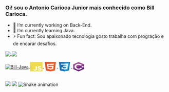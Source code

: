 ### Oi! sou o Antonio Carioca Junior mais conhecido como Bill Carioca.


- 🔭 I’m currently working on Back-End.
- 🌱 I’m currently learning Java.
- ⚡ Fun fact: Sou apaixonado tecnologia gosto trabalha com progração e de encarar desafios.

<div>
  <a href="https://github.com/BillCarioca">
  <img height="180em"   align="center" src="https://github-readme-stats.vercel.app/api?username=BillCarioca&show_icons=true&theme=dark&include_all_commits=true&count_private=true"/>
  <img height="180em"  align="center" src="https://github-readme-stats.vercel.app/api/top-langs/?username=BillCarioca&&layout=compact&hide=shell&theme=dark"/>
  
</div>
<div style="display: inline_block"><br>
  <img align="center" alt="Bill-Java" height="30" width="40"src="https://cdn.jsdelivr.net/gh/devicons/devicon/icons/java/java-original-wordmark.svg" />    
  <img align="center" alt="Bill-Js" height="30" width="40" src="https://raw.githubusercontent.com/devicons/devicon/master/icons/javascript/javascript-plain.svg">
  <img align="center" alt="Bill-HTML" height="30" width="40" src="https://raw.githubusercontent.com/devicons/devicon/master/icons/html5/html5-original.svg">
  <img align="center" alt="Bill-CSS" height="30" width="40" src="https://raw.githubusercontent.com/devicons/devicon/master/icons/css3/css3-original.svg">
  <img align="center" alt="Bill-Csharp" height="30" width="40" src="https://raw.githubusercontent.com/devicons/devicon/master/icons/csharp/csharp-original.svg">
</div>
  
  ##
 
<div> 
  
  <a href = "mailto:billcariocas@gmail.com"><img src="https://img.shields.io/badge/-Gmail-%23333?style=for-the-badge&logo=gmail&logoColor=white" target="_blank"></a>
  <a href="https://www.linkedin.com/in/billcarioca/" target="_blank"><img src="https://img.shields.io/badge/-LinkedIn-%230077B5?style=for-the-badge&logo=linkedin&logoColor=white" target="_blank"></a> 
   ![Snake animation](https://github.com/BillCarioca/BillCarioca/blob/output/github-contribution-grid-snake.svg)
</div>
